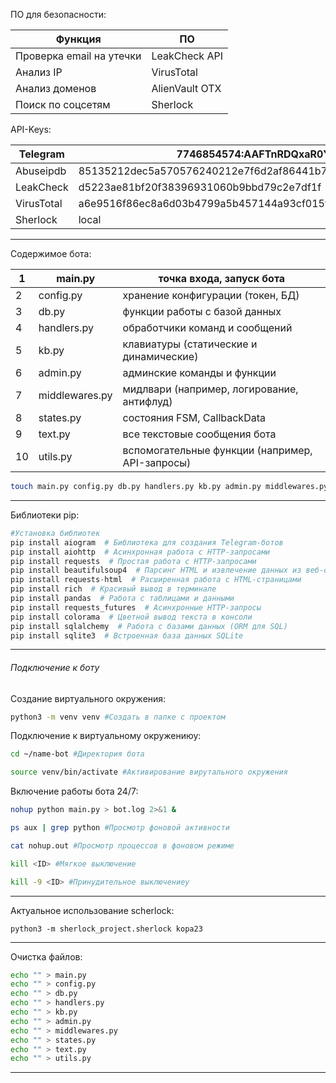 ПО для безопасности:

| Функция                  | ПО             |
| ------------------------ | -------------- |
| Проверка email на утечки | LeakCheck API  |
| Анализ IP                | VirusTotal     |
| Анализ доменов           | AlienVault OTX |
| Поиск по соцсетям        | Sherlock       |
API-Keys:

| Telegram   | 7746854574:AAFTnRDQxaR0Ylam_mbe8txOJoFMKvo2Ah0                                   |
| ---------- | -------------------------------------------------------------------------------- |
| Abuseipdb  | 85135212dec5a570576240212e7f6d2af86441b7d5021aed4362d1b32b520af39f60fb0e9c554cf7 |
| LeakCheck  | d5223ae81bf20f38396931060b9bbd79c2e7df1f                                         |
| VirusTotal | a6e9516f86ec8a6d03b4799a5b457144a93cf015f2662bfd51ae9b49388d9ba6                 |
| Sherlock   | local                                                                            |

***
Содержимое бота:

| 1   | main.py        | точка входа, запуск бота                        |
| --- | -------------- | ----------------------------------------------- |
| 2   | config.py      | хранение конфигурации (токен, БД)               |
| 3   | db.py          | функции работы с базой данных                   |
| 4   | handlers.py    | обработчики команд и сообщений                  |
| 5   | kb.py          | клавиатуры (статические и динамические)         |
| 6   | admin.py       | админские команды и функции                     |
| 7   | middlewares.py | мидлвари (например, логирование, антифлуд)      |
| 8   | states.py      | состояния FSM, CallbackData                     |
| 9   | text.py        | все текстовые сообщения бота                    |
| 10  | utils.py       | вспомогательные функции (например, API-запросы) |
```sh
touch main.py config.py db.py handlers.py kb.py admin.py middlewares.py states.py text.py utils.py #Команда создания
```
***
Библиотеки pip:
```python
#Установка библиотек
pip install aiogram  # Библиотека для создания Telegram-ботов 
pip install aiohttp  # Асинхронная работа с HTTP-запросами 
pip install requests  # Простая работа с HTTP-запросами
pip install beautifulsoup4  # Парсинг HTML и извлечение данных из веб-страниц
pip install requests-html  # Расширенная работа с HTML-страницами 
pip install rich  # Красивый вывод в терминале
pip install pandas  # Работа с таблицами и данными
pip install requests_futures  # Асинхронные HTTP-запросы
pip install colorama  # Цветной вывод текста в консоли
pip install sqlalchemy  # Работа с базами данных (ORM для SQL)
pip install sqlite3  # Встроенная база данных SQLite

```
***
###### Подключение к боту

Создание виртуального окружения:
```sh
python3 -m venv venv #Создать в папке с проектом
```

Подключение к виртуальному окружениюу:
```sh
cd ~/name-bot #Директория бота

source venv/bin/activate #Активирование вирутального окружения
```

Включение работы бота 24/7:

```sh
nohup python main.py > bot.log 2>&1 &
```

```sh
ps aux | grep python #Просмотр фоновой активности 

cat nohup.out #Просмотр процессов в фоновом режиме
```

```sh
kill <ID> #Мягкое выключение

kill -9 <ID> #Принудительное выключениеу
```
***
Актуальное использование scherlock:
```
python3 -m sherlock_project.sherlock kopa23
```
***
Очистка файлов:
```sh
echo "" > main.py
echo "" > config.py
echo "" > db.py
echo "" > handlers.py
echo "" > kb.py
echo "" > admin.py
echo "" > middlewares.py
echo "" > states.py
echo "" > text.py
echo "" > utils.py
```
***

